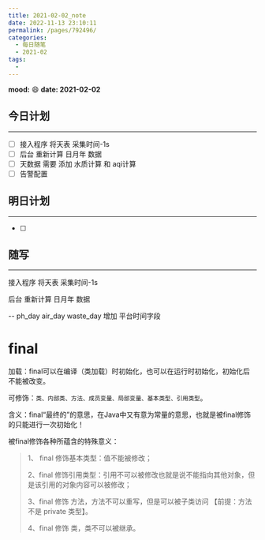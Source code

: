 ```yaml
---
title: 2021-02-02_note
date: 2022-11-13 23:10:11
permalink: /pages/792496/
categories:
  - 每日随笔
  - 2021-02
tags:
  - 
---
```

**mood:** :smile:  																		**date: 2021-02-02**  
## 今日计划  
------
- [ ]  接入程序 将天表 采集时间-1s 
- [ ]  后台  重新计算 日月年 数据 
- [ ]  天数据 需要 添加 水质计算 和 aqi计算
- [ ]  告警配置
## 明日计划

------
- [ ]  
## 随写 
------

接入程序 将天表 采集时间-1s 

后台  重新计算 日月年 数据 

-- ph_day air_day waste_day 增加 平台时间字段



# final

加载：final可以在编译（类加载）时初始化，也可以在运行时初始化，初始化后不能被改变。

可修饰：`类、内部类、方法、成员变量、局部变量、基本类型、引用类型`。

含义：final“最终的”的意思，在Java中又有意为常量的意思，也就是被final修饰的只能进行一次初始化！

被final修饰各种所蕴含的特殊意义：

> 1、 final 修饰基本类型：值不能被修改；
>
>  
>
> 2、final 修饰引用类型：引用不可以被修改也就是说不能指向其他对象，但是该引用的对象内容可以被修改；
>
>  
>
> 3、final 修饰 方法，方法不可以重写，但是可以被子类访问 【前提：方法不是 private 类型】。
>
>  
>
> 4、final 修饰 类，类不可以被继承。

